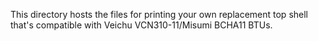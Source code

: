 This directory hosts the files for printing your own replacement top shell that's compatible with Veichu VCN310-11/Misumi BCHA11 BTUs.
